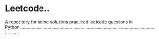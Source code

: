 # Leetcode..
A repository for some solutions practiced leetcode questions in Python.................. ....... ..... ... ...... ......... ...... ....... ...... ...... ...... ...... ...... ...... ... ..... .

